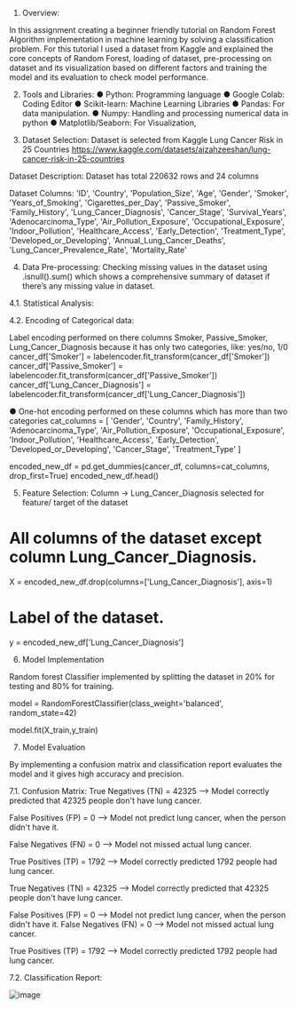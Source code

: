 1.	Overview:

In this assignment creating a beginner friendly tutorial on Random Forest Algorithm implementation in machine learning by solving a classification problem. For this tutorial I used a dataset from Kaggle and explained the core concepts of Random Forest, loading of dataset, pre-processing on dataset and its visualization based on different factors and training the model and its evaluation to check model performance.

2.	Tools and Libraries:
●	Python: Programming language 
●	Google Colab: Coding Editor
●	Scikit-learn: Machine Learning Libraries
●	Pandas: For data manipulation.
●	Numpy: Handling and processing numerical data in python
●	Matplotlib/Seaborn: For Visualization, 


3.	Dataset Selection:
Dataset is selected from Kaggle Lung Cancer Risk in 25 Countries
https://www.kaggle.com/datasets/aizahzeeshan/lung-cancer-risk-in-25-countries

Dataset Description: Dataset has total 220632 rows and  24 columns

Dataset Columns:
'ID',  'Country',  'Population_Size',  'Age',  'Gender',  'Smoker',  'Years_of_Smoking', 'Cigarettes_per_Day', 'Passive_Smoker', 'Family_History', 'Lung_Cancer_Diagnosis', 'Cancer_Stage', 'Survival_Years', 'Adenocarcinoma_Type', 'Air_Pollution_Exposure', 'Occupational_Exposure', 'Indoor_Pollution', 'Healthcare_Access', 'Early_Detection', 'Treatment_Type', 'Developed_or_Developing', 'Annual_Lung_Cancer_Deaths', 'Lung_Cancer_Prevalence_Rate', 'Mortality_Rate'


4.	Data Pre-processing:
Checking missing values in the dataset using .isnull().sum() which shows a comprehensive summary of dataset if there’s any missing value in dataset.




4.1. Statistical Analysis:
 

4.2. Encoding of Categorical data:

Label encoding performed on there columns Smoker, Passive_Smoker, Lung_Cancer_Diagnosis because it has only two categories, like: yes/no, 1/0
cancer_df['Smoker'] = labelencoder.fit_transform(cancer_df['Smoker'])
cancer_df['Passive_Smoker'] = labelencoder.fit_transform(cancer_df['Passive_Smoker'])
cancer_df['Lung_Cancer_Diagnosis'] = labelencoder.fit_transform(cancer_df['Lung_Cancer_Diagnosis'])

●	One-hot encoding performed on these columns which has more than two categories
cat_columns = [
    'Gender',
    'Country',
    'Family_History',
    'Adenocarcinoma_Type',
    'Air_Pollution_Exposure',
    'Occupational_Exposure',
    'Indoor_Pollution',
    'Healthcare_Access',
    'Early_Detection',
    'Developed_or_Developing',
    'Cancer_Stage',
    'Treatment_Type'
]



encoded_new_df = pd.get_dummies(cancer_df, columns=cat_columns, drop_first=True)
encoded_new_df.head()

5.	Feature Selection:
Column → Lung_Cancer_Diagnosis selected for feature/ target of the dataset

# All columns of the dataset except column Lung_Cancer_Diagnosis.

X = encoded_new_df.drop(columns=['Lung_Cancer_Diagnosis'], axis=1)

# Label of the dataset.

y = encoded_new_df['Lung_Cancer_Diagnosis']


6.	Model Implementation

Random forest Classifier implemented by splitting the dataset in 20% for testing and 80% for training.

model = RandomForestClassifier(class_weight='balanced', random_state=42)

model.fit(X_train,y_train)


7.	Model Evaluation

By implementing a confusion matrix  and classification report evaluates the model and it gives high accuracy and precision.

7.1. Confusion Matrix:
True Negatives (TN) = 42325 --> Model correctly predicted that 42325 people don't have lung cancer.

False Positives (FP) = 0 --> Model not predict lung cancer, when the person didn't have it.

False Negatives (FN) = 0 --> Model not missed actual lung cancer.

True Positives (TP) = 1792 --> Model correctly predicted 1792 people had lung cancer.

True Negatives (TN) = 42325 --> Model correctly predicted that 42325 people don't have lung cancer.

False Positives (FP) = 0 --> Model not predict lung cancer, when the person didn't have it.
False Negatives (FN) = 0 --> Model not missed actual lung cancer.

True Positives (TP) = 1792 --> Model correctly predicted 1792 people had lung cancer.

7.2. Classification Report:

 


![image](https://github.com/user-attachments/assets/7f6abc08-4d14-451f-9952-9f4e24aff062)
